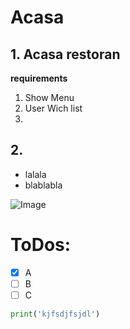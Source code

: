 # Acasa

## 1. Acasa restoran

**requirements**
   
1. Show Menu
2. User Wich list
3. 


## 2.

- lalala
- blablabla

![Image](Teast.png)


# ToDos:
- [x] A
- [ ] B
- [ ] C

~~~python
print('kjfsdjfsjdl')
~~~
